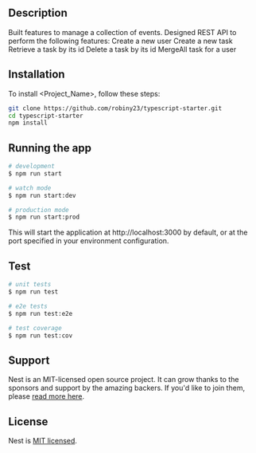 ## Description

Built features to manage a collection of events. Designed REST API to perform the following features:
Create a new user
Create a new task
Retrieve a task by its id
Delete a task by its id
MergeAll task for a user

## Installation

To install <Project_Name>, follow these steps:

```bash
git clone https://github.com/robiny23/typescript-starter.git
cd typescript-starter
npm install
```

## Running the app

```bash
# development
$ npm run start

# watch mode
$ npm run start:dev

# production mode
$ npm run start:prod
```
This will start the application at http://localhost:3000 by default, or at the port specified in your environment configuration.

## Test

```bash
# unit tests
$ npm run test

# e2e tests
$ npm run test:e2e

# test coverage
$ npm run test:cov
```

## Support

Nest is an MIT-licensed open source project. It can grow thanks to the sponsors and support by the amazing backers. If you'd like to join them, please [read more here](https://docs.nestjs.com/support).

## License

  Nest is [MIT licensed](https://github.com/nestjs/nest/blob/master/LICENSE).

